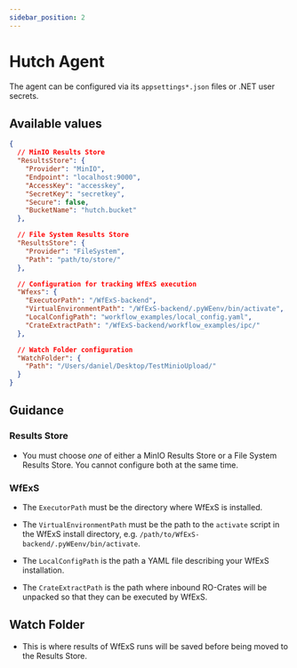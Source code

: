```yaml
---
sidebar_position: 2
---
```


# Hutch Agent

The agent can be configured via its `appsettings*.json` files or .NET user secrets.

## Available values

```json
{
  // MinIO Results Store
  "ResultsStore": {
    "Provider": "MinIO",
    "Endpoint": "localhost:9000",
    "AccessKey": "accesskey",
    "SecretKey": "secretkey",
    "Secure": false,
    "BucketName": "hutch.bucket"
  },

  // File System Results Store
  "ResultsStore": {
    "Provider": "FileSystem",
    "Path": "path/to/store/"
  },

  // Configuration for tracking WfExS execution
  "Wfexs": {
    "ExecutorPath": "/WfExS-backend",
    "VirtualEnvironmentPath": "/WfExS-backend/.pyWEenv/bin/activate",
    "LocalConfigPath": "workflow_examples/local_config.yaml",
    "CrateExtractPath": "/WfExS-backend/workflow_examples/ipc/"
  },

  // Watch Folder configuration
  "WatchFolder": {
    "Path": "/Users/daniel/Desktop/TestMinioUpload/"
  }
}
```

## Guidance
### Results Store
- You must choose *one* of either a MinIO Results Store or a File System Results Store. You cannot configure both at the same time.

### WfExS
- The `ExecutorPath` must be the directory where WfExS is installed.

- The `VirtualEnvironmentPath` must be the path to the `activate` script in the WfExS install directory, e.g. `/path/to/WfExS-backend/.pyWEenv/bin/activate`.

- The `LocalConfigPath` is the path a YAML file describing your WfExS installation.

- The `CrateExtractPath` is the path where inbound RO-Crates will be unpacked so that they can be executed by WfExS.

## Watch Folder
- This is where results of WfExS runs will be saved before being moved to the Results Store.
